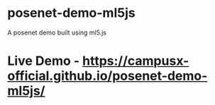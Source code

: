 # posenet-demo-ml5js
A posenet demo built using ml5.js

# Live Demo - https://campusx-official.github.io/posenet-demo-ml5js/
